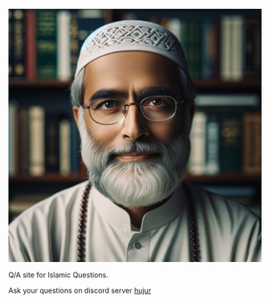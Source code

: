 ![Hujur](hujur.png)

Q/A site for Islamic Questions.

Ask your questions on discord server [hujur](https://discord.gg/wGjSFXze)

